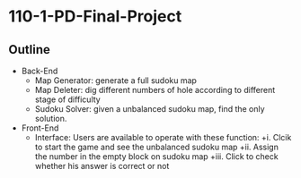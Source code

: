 # 110-1-PD-Final-Project

## Outline
- Back-End
  - Map Generator: generate a full sudoku map
  - Map Deleter: dig different numbers of hole according to different stage of difficulty
  - Sudoku Solver: given a unbalanced sudoku map, find the only solution.
- Front-End
  - Interface: Users are available to operate with these function:
      +i. Clcik to start the game and see the unbalanced sudoku map
     +ii. Assign the number in the empty block on sudoku map
    +iii. Click to check whether his answer is correct or not
